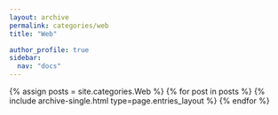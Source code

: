 ```yaml
---
layout: archive
permalink: categories/web
title: "Web"

author_profile: true
sidebar:
  nav: "docs"
---
```


{% assign posts = site.categories.Web %}
{% for post in posts %} 
	{% include archive-single.html type=page.entries_layout %} 
{% endfor %}